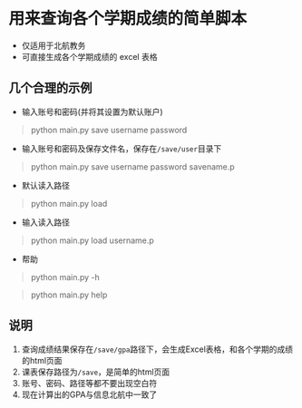# 用来查询各个学期成绩的简单脚本

- 仅适用于北航教务
- 可直接生成各个学期成绩的 excel 表格

## 几个合理的示例 ##


- 输入账号和密码(并将其设置为默认账户)
> python main.py save username password

- 输入账号和密码及保存文件名，保存在`/save/user`目录下
> python main.py save username password savename.p

- 默认读入路径
> python main.py load


- 输入读入路径
> python main.py load username.p



- 帮助


> python main.py -h


> python main.py help



## 说明

1. 查询成绩结果保存在`/save/gpa`路径下，会生成Excel表格，和各个学期的成绩的html页面
2. 课表保存路径为`/save`，是简单的html页面
3. 账号、密码、路径等都不要出现空白符
4. 现在计算出的GPA与信息北航中一致了

